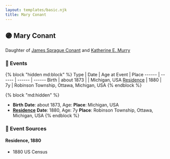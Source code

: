 ```yaml
---
layout: templates/basic.njk
title: Mary Conant
---
```

## 🟣 Mary Conant

Daughter of [James Sprague Conant](/people/6/62404416) and [Katherine E. Murry](/people/2/25746290)

### 📆 Events

{% block "hidden md:block" %}
Type | Date | Age at Event | Place
------ | ------ | ------ | ------
Birth | about 1873 |  | Michigan, USA
[Residence](#event-event-0) | 1880 | 7y | Robinson Township, Ottawa, Michigan, USA
{% endblock %}

{% block "md:hidden" %}
- **Birth**
**Date**: about 1873, Age:
**Place**: Michigan, USA
- **[Residence](#event-event-0)**
**Date**: 1880, Age: 7y
**Place**: Robinson Township, Ottawa, Michigan, USA
{% endblock %}

### 📰 Event Sources

#### <a id="event-event-0"></a> Residence, 1880
* 1880 US Census
